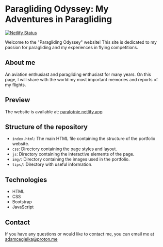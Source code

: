 # Paragliding Odyssey: My Adventures in Paragliding

[![Netlify Status](https://api.netlify.com/api/v1/badges/2a5f3362-a6d4-4433-a15d-554b66641b3c/deploy-status)](https://app.netlify.com/sites/paralotnie/deploys)


Welcome to the "Paragliding Odyssey" website! This site is dedicated to my passion for paragliding and my experiences in flying competitions.

## About me

An aviation enthusiast and paragliding enthusiast for many years. On this page, I will share with the world my most important memories and reports of my flights.

## Preview

The website is available at:
[paralotnie.netlify.app](https://paralotnie.netlify.app/)

## Structure of the repository

- `index.html`: The main HTML file containing the structure of the portfolio website.
- `css`: Directory containing the page styles and layout.
- `js`: Directory containing the interactive elements of the page.
- `img/`: Directory containing the images used in the portfolio.
- `tips/`: Directory with useful information.

## Technologies

- HTML
- CSS
- Bootstrap
- JavaScript

## Contact

If you have any questions or would like to contact me, you can email me at adamcegielka@proton.me
